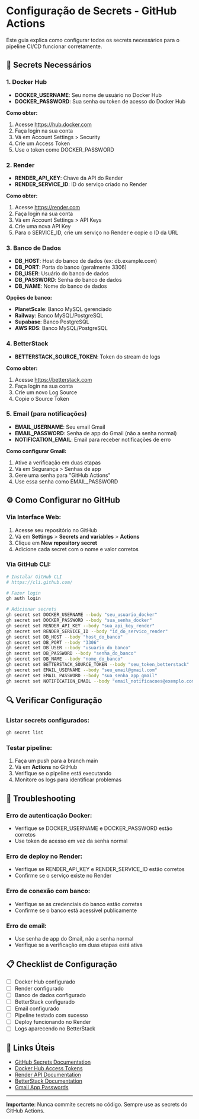 # Configuração de Secrets - GitHub Actions

Este guia explica como configurar todos os secrets necessários para o pipeline CI/CD funcionar corretamente.

## 🔐 Secrets Necessários

### 1. Docker Hub
- **DOCKER_USERNAME**: Seu nome de usuário no Docker Hub
- **DOCKER_PASSWORD**: Sua senha ou token de acesso do Docker Hub

**Como obter:**
1. Acesse https://hub.docker.com
2. Faça login na sua conta
3. Vá em Account Settings > Security
4. Crie um Access Token
5. Use o token como DOCKER_PASSWORD

### 2. Render
- **RENDER_API_KEY**: Chave da API do Render
- **RENDER_SERVICE_ID**: ID do serviço criado no Render

**Como obter:**
1. Acesse https://render.com
2. Faça login na sua conta
3. Vá em Account Settings > API Keys
4. Crie uma nova API Key
5. Para o SERVICE_ID, crie um serviço no Render e copie o ID da URL

### 3. Banco de Dados
- **DB_HOST**: Host do banco de dados (ex: db.example.com)
- **DB_PORT**: Porta do banco (geralmente 3306)
- **DB_USER**: Usuário do banco de dados
- **DB_PASSWORD**: Senha do banco de dados
- **DB_NAME**: Nome do banco de dados

**Opções de banco:**
- **PlanetScale**: Banco MySQL gerenciado
- **Railway**: Banco MySQL/PostgreSQL
- **Supabase**: Banco PostgreSQL
- **AWS RDS**: Banco MySQL/PostgreSQL

### 4. BetterStack
- **BETTERSTACK_SOURCE_TOKEN**: Token do stream de logs

**Como obter:**
1. Acesse https://betterstack.com
2. Faça login na sua conta
3. Crie um novo Log Source
4. Copie o Source Token

### 5. Email (para notificações)
- **EMAIL_USERNAME**: Seu email Gmail
- **EMAIL_PASSWORD**: Senha de app do Gmail (não a senha normal)
- **NOTIFICATION_EMAIL**: Email para receber notificações de erro

**Como configurar Gmail:**
1. Ative a verificação em duas etapas
2. Vá em Segurança > Senhas de app
3. Gere uma senha para "GitHub Actions"
4. Use essa senha como EMAIL_PASSWORD

## ⚙️ Como Configurar no GitHub

### Via Interface Web:

1. Acesse seu repositório no GitHub
2. Vá em **Settings** > **Secrets and variables** > **Actions**
3. Clique em **New repository secret**
4. Adicione cada secret com o nome e valor corretos

### Via GitHub CLI:

```bash
# Instalar GitHub CLI
# https://cli.github.com/

# Fazer login
gh auth login

# Adicionar secrets
gh secret set DOCKER_USERNAME --body "seu_usuario_docker"
gh secret set DOCKER_PASSWORD --body "sua_senha_docker"
gh secret set RENDER_API_KEY --body "sua_api_key_render"
gh secret set RENDER_SERVICE_ID --body "id_do_servico_render"
gh secret set DB_HOST --body "host_do_banco"
gh secret set DB_PORT --body "3306"
gh secret set DB_USER --body "usuario_do_banco"
gh secret set DB_PASSWORD --body "senha_do_banco"
gh secret set DB_NAME --body "nome_do_banco"
gh secret set BETTERSTACK_SOURCE_TOKEN --body "seu_token_betterstack"
gh secret set EMAIL_USERNAME --body "seu_email@gmail.com"
gh secret set EMAIL_PASSWORD --body "sua_senha_app_gmail"
gh secret set NOTIFICATION_EMAIL --body "email_notificacoes@exemplo.com"
```

## 🔍 Verificar Configuração

### Listar secrets configurados:

```bash
gh secret list
```

### Testar pipeline:

1. Faça um push para a branch main
2. Vá em **Actions** no GitHub
3. Verifique se o pipeline está executando
4. Monitore os logs para identificar problemas

## 🚨 Troubleshooting

### Erro de autenticação Docker:
- Verifique se DOCKER_USERNAME e DOCKER_PASSWORD estão corretos
- Use token de acesso em vez da senha normal

### Erro de deploy no Render:
- Verifique se RENDER_API_KEY e RENDER_SERVICE_ID estão corretos
- Confirme se o serviço existe no Render

### Erro de conexão com banco:
- Verifique se as credenciais do banco estão corretas
- Confirme se o banco está acessível publicamente

### Erro de email:
- Use senha de app do Gmail, não a senha normal
- Verifique se a verificação em duas etapas está ativa

## 📋 Checklist de Configuração

- [ ] Docker Hub configurado
- [ ] Render configurado
- [ ] Banco de dados configurado
- [ ] BetterStack configurado
- [ ] Email configurado
- [ ] Pipeline testado com sucesso
- [ ] Deploy funcionando no Render
- [ ] Logs aparecendo no BetterStack

## 🔗 Links Úteis

- [GitHub Secrets Documentation](https://docs.github.com/en/actions/security-guides/encrypted-secrets)
- [Docker Hub Access Tokens](https://docs.docker.com/docker-hub/access-tokens/)
- [Render API Documentation](https://render.com/docs/api)
- [BetterStack Documentation](https://betterstack.com/docs/)
- [Gmail App Passwords](https://support.google.com/accounts/answer/185833)

---

**Importante**: Nunca commite secrets no código. Sempre use as secrets do GitHub Actions. 